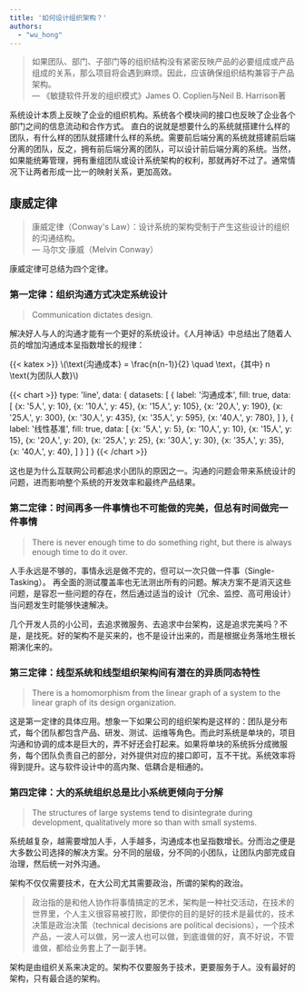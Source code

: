 ```yaml
---
title: '如何设计组织架构？'
authors:
  - "wu_hong"
---
```


> 如果团队、部门、子部门等的组织结构没有紧密反映产品的必要组成或产品组成的关系，那么项目将会遇到麻烦。因此，应该确保组织结构兼容于产品架构。<br>
> — 《敏捷软件开发的组织模式》James O. Coplien与Neil B. Harrison著

系统设计本质上反映了企业的组织机构。系统各个模块间的接口也反映了企业各个部门之间的信息流动和合作方式。
直白的说就是想要什么的系统就搭建什么样的团队，有什么样的团队就搭建什么样的系统。需要前后端分离的系统就搭建前后端分离的团队，反之，拥有前后端分离的团队，可以设计前后端分离的系统。当然，如果能统筹管理，拥有重组团队或设计系统架构的权利，那就再好不过了。通常情况下让两者形成一比一的映射关系，更加高效。

## 康威定律

<!--
参考：
https://zhuanlan.zhihu.com/p/359452953
-->

> 康威定律（Conway's Law）：设计系统的架构受制于产生这些设计的组织的沟通结构。<br>
> — 马尔文·康威（Melvin Conway）

康威定律可总结为四个定律。

### 第一定律：组织沟通方式决定系统设计

> Communication dictates design.

解决好人与人的沟通才能有一个更好的系统设计。《人月神话》中总结出了随着人员的增加沟通成本呈指数增长的规律：

{{< katex >}}
\\(\text{沟通成本} = \frac{n(n-1)}{2} \quad \text，{其中} n \text{为团队人数}\\)


{{< chart >}}
type: 'line',
data: {
  datasets: [
  {
    label: '沟通成本',
    fill: true,
    data: [
      {x: '5人', y: 10},
      {x: '10人', y: 45},
      {x: '15人', y: 105},
      {x: '20人', y: 190},
      {x: '25人', y: 300},
      {x: '30人', y: 435},
      {x: '35人', y: 595},
      {x: '40人', y: 780},
    ]
  },
  {
    label: '线性基准',
    fill: true,
    data: [
      {x: '5人', y: 5},
      {x: '10人', y: 10},
      {x: '15人', y: 15},
      {x: '20人', y: 20},
      {x: '25人', y: 25},
      {x: '30人', y: 30},
      {x: '35人', y: 35},
      {x: '40人', y: 40},
    ]
  }
  ]
}
{{< /chart >}}

这也是为什么互联网公司都追求小团队的原因之一。沟通的问题会带来系统设计的问题，进而影响整个系统的开发效率和最终产品结果。

### 第二定律：时间再多一件事情也不可能做的完美，但总有时间做完一件事情

> There is never enough time to do something right, but there is always enough time to do it over.

人手永远是不够的，事情永远是做不完的，但可以​一次只做一件事（Single-Tasking）。
再全面的测试覆盖率也无法测出所有的问题。解决方案不是消灭这些问题，是容忍一些问题的存在，然后通过适当的设计（冗余、监控、高可用设计）当问题发生时能够快速解决。

几个开发人员的小公司，去追求微服务、去追求中台架构，这是追求完美吗？不是，是找死。好的架构不是买来的，也不是设计出来的，而是根据业务落地生根长期演化来的。

### 第三定律：线型系统和线型组织架构间有潜在的异质同态特性

> There is a homomorphism from the linear graph of a system to the linear graph of its design organization.

这是第一定律的具体应用。想象一下如果公司的组织架构是这样的：团队是分布式，每个团队都包含产品、研发、测试、运维等角色。而此时系统是单块的，项目沟通和协调的成本是巨大的，弄不好还会打起来。如果将单块的系统拆分成微服务，每个团队负责自己的部分，对外提供对应的接口即可，互不干扰。系统效率将得到提升。这与软件设计中的高内聚、低耦合是相通的。

### 第四定律：大的系统组织总是比小系统更倾向于分解

> The structures of large systems tend to disintegrate during development, qualitatively more so than with small systems.

系统越复杂，越需要增加人手，人手越多，沟通成本也呈指数增长。分而治之便是大多数公司选择的解决方案。分不同的层级，分不同的小团队，让团队内部完成自治理，然后统一对外沟通。

架构不仅仅需要技术，在大公司尤其需要政治，所谓的架构的政治。

> 政治指的是和他人协作将事情搞定的艺术，架构是一种社交活动，在技术的世界里，个人主义很容易被打败，即使你的目的是好的技术是最优的，技术决策是政治决策（technical decisions are political decisions），一个技术产品，一波人可以做，另一波人也可以做，到底谁做的好，真不好说，不管谁做，都给业务套上了一副手铐。

架构是由组织关系来决定的。架构不仅要服务于技术，更要服务于人。没有最好的架构，只有最合适的架构。
